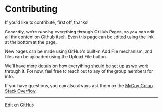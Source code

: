 # Contributing

If you'd like to contribute, first off, thanks!

Secondly, we're running everything through GitHub Pages, so you can edit all the content on GitHub itself.
Even this page can be edited using the link at the bottom at the page.

New pages can be made using GitHub's built-in Add File mechanism, and files can be uploaded using the Upload File button.

We'll have more details on how everything should be set up as we work through it.
For now, feel free to reach out to any of the group members for info.

If you have questions, you can also always ask them on the [McCoy Group Stack Overflow](https://stackoverflow.com/c/mccoygroup/questions/ask).

---
[Edit on GitHub](https://github.com/McCoyGroup/References/edit/gh-pages/References/McCoy%20Group%20Code%20Academy/Contributing.md)
